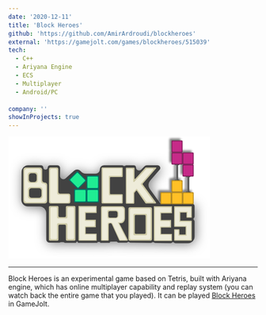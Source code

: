 ```yaml
---
date: '2020-12-11'
title: 'Block Heroes'
github: 'https://github.com/AmirArdroudi/blockheroes'
external: 'https://gamejolt.com/games/blockheroes/515039'
tech:
  - C++
  - Ariyana Engine
  - ECS
  - Multiplayer
  - Android/PC

company: ''
showInProjects: true
---
```


![Block Hereos logo](images/bhlogo.png)

---
Block Heroes is an experimental game based on Tetris, built with Ariyana engine, which has online multiplayer capability and replay system (you can watch back the entire game that you played). It can be played [Block Heroes](https://gamejolt.com/games/blockheroes/515039) in GameJolt.